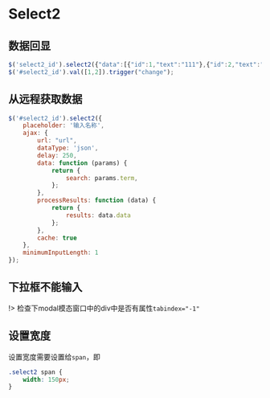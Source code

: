 # Select2

## 数据回显

```javascript
$('select2_id').select2({"data":[{"id":1,"text":"111"},{"id":2,"text":"222"}]});
$('#select2_id').val([1,2]).trigger("change");
```

## 从远程获取数据

```javascript
$('#select2_id').select2({
    placeholder: '输入名称',
    ajax: {
        url: "url",
        dataType: 'json',
        delay: 250,
        data: function (params) {
            return {
                search: params.term,
            };
        },
        processResults: function (data) {
            return {
                results: data.data
            };
        },
        cache: true
    },
    minimumInputLength: 1
});
```

## 下拉框不能输入

!> 检查下modal模态窗口中的div中是否有属性`tabindex="-1"`

## 设置宽度

设置宽度需要设置给`span`，即

```css
.select2 span {
    width: 150px;
}
```
